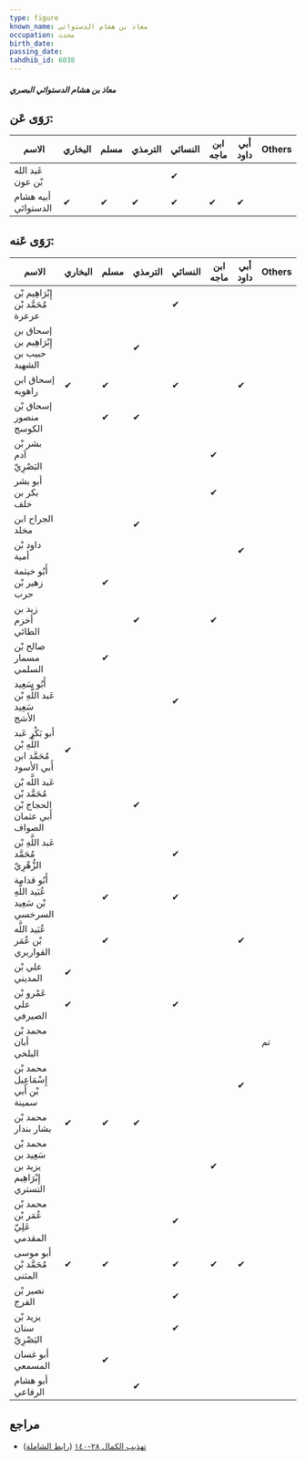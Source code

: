 ```yaml
---
type: figure
known_name: معاذ بن هشام الدستوائي
occupation: محدث
birth_date:
passing_date:
tahdhib_id: 6038
---
```

##### معاذ بن هشام الدستوائي البصري

## رَوَى عَن:
| الاسم               | البخاري | مسلم | الترمذي | النسائي | ابن ماجه | أبي داود | Others |
| ------------------- | ------- | ---- | ------- | ------- | -------- | -------- | ------ |
| عَبد الله بْن عون   |         |      |         | ✔       |          |          |        |
| أبيه هشام الدستوائي | ✔       | ✔    | ✔       | ✔       | ✔        | ✔        |        |
## رَوَى عَنه:
| الاسم                                                     | البخاري | مسلم | الترمذي | النسائي | ابن ماجه | أبي داود | Others |
| --------------------------------------------------------- | ------- | ---- | ------- | ------- | -------- | -------- | ------ |
| إِبْرَاهِيم بْن مُحَمَّد بْن عرعرة                        |         |      |         | ✔       |          |          |        |
| إسحاق بن إِبْرَاهِيم بن حبيب بن الشهيد                    |         |      | ✔       |         |          |          |        |
| إسحاق ابن راهويه                                          | ✔       | ✔    |         | ✔       |          | ✔        |        |
| إسحاق بْن منصور الكوسج                                    |         | ✔    | ✔       |         |          |          |        |
| بشر بْن آدم البَصْرِيّ                                    |         |      |         |         | ✔        |          |        |
| أبو بشر بكر بن خلف                                        |         |      |         |         | ✔        |          |        |
| الجراح ابن مخلد                                           |         |      | ✔       |         |          |          |        |
| داود بْن أمية                                             |         |      |         |         |          | ✔        |        |
| أَبُو خيثمة زهير بْن حرب                                  |         | ✔    |         |         |          |          |        |
| زيد بن أخزم الطائي                                        |         |      | ✔       |         | ✔        |          |        |
| صالح بْن مسمار السلمي                                     |         | ✔    |         |         |          |          |        |
| أَبُو سَعِيد عَبد اللَّهِ بْن سَعِيد الأشج                |         |      |         | ✔       |          |          |        |
| أبو بَكْر عَبد اللَّهِ بْن مُحَمَّد ابن أَبي الأسود       | ✔       |      |         |         |          |          |        |
| عَبد اللَّه بْن مُحَمَّد بْن الحجاج بْن أَبي عثمان الصواف |         |      | ✔       |         |          |          |        |
| عَبد اللَّهِ بْن مُحَمَّد الزُّهْرِيّ                     |         |      |         | ✔       |          |          |        |
| أَبُو قدامة عُبَيد اللَّهِ بْن سَعِيد السرخسي             |         | ✔    |         | ✔       |          |          |        |
| عُبَيد اللَّه بْن عُمَر القواريري                         |         | ✔    |         |         |          | ✔        |        |
| علي بْن المديني                                           | ✔       |      |         |         |          |          |        |
| عَمْرو بْن علي الصيرفي                                    | ✔       |      |         | ✔       |          |          |        |
| محمد بْن أبان البلخي                                      |         |      |         |         |          |          | تم     |
| محمد بْن إِسْمَاعِيل بْن أَبي سمينة                       |         |      |         |         |          | ✔        |        |
| محمد بْن بشار بندار                                       | ✔       | ✔    | ✔       |         |          |          |        |
| محمد بْن سَعِيد بن يزيد بن إِبْرَاهِيم التستري            |         |      |         |         | ✔        |          |        |
| محمد بْن عُمَر بْن عَلِيّ المقدمي                         |         |      |         | ✔       |          |          |        |
| أبو موسى مُحَمَّد بْن المثنى                              | ✔       | ✔    |         | ✔       | ✔        | ✔        |        |
| نصير بْن الفرج                                            |         |      |         | ✔       |          |          |        |
| يزيد بْن سنان البَصْرِيّ                                  |         |      |         | ✔       |          |          |        |
| أبو غسان المسمعي                                          |         | ✔    |         |         |          |          |        |
| أبو هشام الرفاعي                                          |         |      | ✔       |         |          |          |        |
## مراجع
- [تهذيب الكمال ٢٨-١٤٠](obsidian://open?vault=Tahdhib-al-Kamal&file=Figures/٦٠٣٨-معاذ%20بن%20هشام%20الدستوائي%20البصري) ([رابط الشاملة](https://shamela.ws/book/3722/15115))
